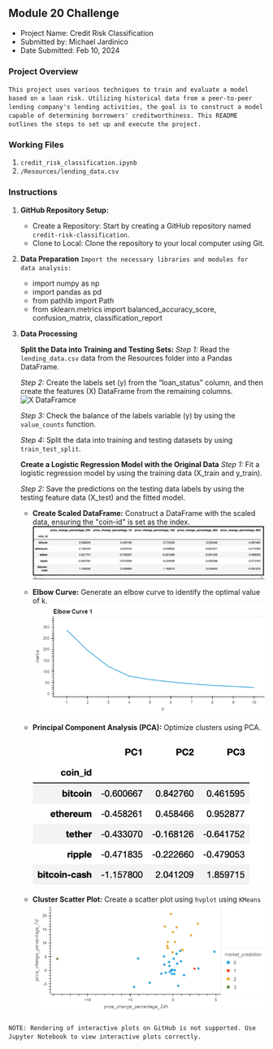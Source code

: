 ##  Module 20 Challenge
* Project Name: Credit Risk Classification
* Submitted by:  Michael Jardinico
* Date Submitted: Feb 10, 2024

### Project Overview
`This project uses various techniques to train and evaluate a model based on a loan risk. Utilizing historical data from a peer-to-peer lending company's lending activities, the goal is to construct a model capable of determining borrowers' creditworthiness. This README outlines the steps to set up and execute the project.`

### Working Files
1. `credit_risk_classification.ipynb`
2. `/Resources/lending_data.csv`
    
### Instructions
1. __GitHub Repository Setup:__
    - Create a Repository: Start by creating a GitHub repository named `credit-risk-classification`.
    - Clone to Local: Clone the repository to your local computer using Git.

2. __Data Preparation__
`Import the necessary libraries and modules for data analysis:`
    - import numpy as np
    - import pandas as pd
    - from pathlib import Path
    - from sklearn.metrics import balanced_accuracy_score, confusion_matrix, classification_report
   
3. __Data Processing__  

    __Split the Data into Training and Testing Sets:__ 
    _Step 1:_ Read the `lending_data.csv` data from the Resources folder into a Pandas DataFrame.

    _Step 2:_ Create the labels set (y) from the “loan_status” column, and then create the features (X) DataFrame from the remaining columns.
    ![X DataFramce]()

    _Step 3:_ Check the balance of the labels variable (y) by using the `value_counts` function.

    _Step 4:_ Split the data into training and testing datasets by using `train_test_split`.

    __Create a Logistic Regression Model with the Original Data__
    _Step 1:_ Fit a logistic regression model by using the training data (X_train and y_train).

    _Step 2:_ Save the predictions on the testing data labels by using the testing feature data (X_test) and the fitted model.

    - __Create Scaled DataFrame:__ Construct a DataFrame with the scaled data, ensuring the "coin-id" is set as the index.
    ![Crypto Currency DataFrame](https://github.com/mjardinico/CryptoClustering/blob/main/Resources/crypto_dataframe1.png) 
    
    - __Elbow Curve:__ Generate an elbow curve to identify the optimal value of k. 
    ![Elbow Curve](https://github.com/mjardinico/CryptoClustering/blob/main/Resources/elbow_curve.png)

    - __Principal Component Analysis (PCA):__ Optimize clusters using PCA.
    ![PCS DataFrame](https://github.com/mjardinico/CryptoClustering/blob/main/Resources/PCA_DataFrame.png)

    - __Cluster Scatter Plot:__ Create a scatter plot using `hvplot` using `KMeans`
    ![PCA Scatter Plot](https://github.com/mjardinico/CryptoClustering/blob/main/Resources/cluster_scatterplot1.png)


`NOTE: Rendering of interactive plots on GitHub is not supported. Use Jupyter Notebook to view interactive plots correctly.`